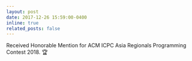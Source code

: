 ```yaml
---
layout: post
date: 2017-12-26 15:59:00-0400
inline: true
related_posts: false
---
```


Received Honorable Mention for ACM ICPC Asia Regionals Programming Contest 2018. 🏆
